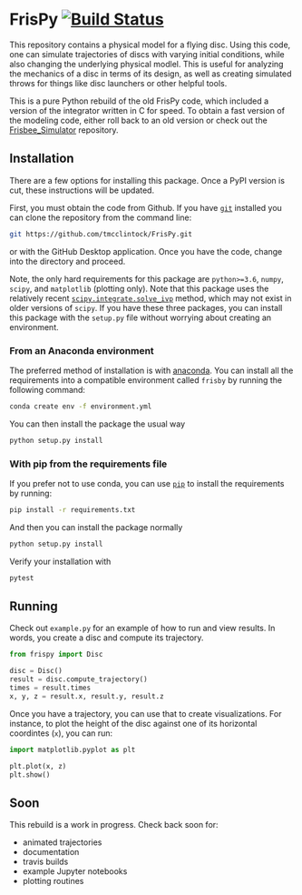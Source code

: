 # FrisPy [![Build Status](https://travis-ci.com/tmcclintock/FrisPy.svg?branch=v2)](https://travis-ci.com/tmcclintock/FrisPy)

This repository contains a physical model for a flying disc. Using this code,
one can simulate trajectories of discs with varying initial conditions, while
also changing the underlying physical modlel. This is useful for analyzing
the mechanics of a disc in terms of its design, as well as creating simulated
throws for things like disc launchers or other helpful tools.

This is a pure Python rebuild of the old FrisPy code, which included a version
of the integrator written in C for speed. To obtain a fast version of the
modeling code, either roll back to an old version or check out the
[Frisbee_Simulator](https://github.com/tmcclintock/Frisbee_Simulator)
repository.

## Installation

There are a few options for installing this package. Once a PyPI version is
cut, these instructions will be updated.

First, you must obtain the code from Github. If you have
[`git`](https://git-scm.com/) installed you can clone the repository from
the command line:
```bash
git https://github.com/tmcclintock/FrisPy.git
```
or with the GitHub Desktop application. Once you have the code, change
into the directory and proceed.

Note, the only hard requirements for this package are `python>=3.6`,
`numpy`, `scipy`, and `matplotlib` (plotting only). Note that this package
uses the relatively recent
[`scipy.integrate.solve_ivp`](https://docs.scipy.org/doc/scipy/reference/generated/scipy.integrate.solve_ivp.html#scipy.integrate.solve_ivp)
method, which may not exist in older versions of `scipy`. If you have these
three packages, you can install this package with the `setup.py` file without
worrying about creating an environment.

### From an Anaconda environment
The preferred method of installation is with
[anaconda](https://docs.conda.io/projects/conda/en/latest/index.html).
You can install all the requirements into a compatible environment called
`frisby` by running the following command:
```bash
conda create env -f environment.yml
```
You can then install the package the usual way
```bash
python setup.py install
```

### With pip from the requirements file

If you prefer not to use conda, you can use
[`pip`](https://pypi.org/project/pip/) to install the requirements by
running:
```bash
pip install -r requirements.txt
```
And then you can install the package normally
```bash
python setup.py install
```

Verify your installation with
```bash
pytest
```

## Running

Check out `example.py` for an example of how to run and view results.
In words, you create a disc and compute its trajectory.
```python
from frispy import Disc

disc = Disc()
result = disc.compute_trajectory()
times = result.times
x, y, z = result.x, result.y, result.z
```
Once you have a trajectory, you can use that to create visualizations. For
instance, to plot the height of the disc against one of its horizontal
coordintes (`x`), you can run:
```python
import matplotlib.pyplot as plt

plt.plot(x, z)
plt.show()
```

## Soon

This rebuild is a work in progress. Check back soon for:

- animated trajectories
- documentation
- travis builds
- example Jupyter notebooks
- plotting routines

